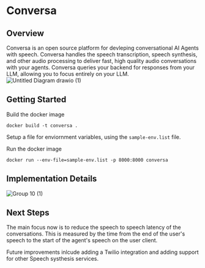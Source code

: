 # Conversa
## Overview
Conversa is an open source platform for devleping conversational AI Agents with speech. Conversa handles the speech transcription, speech synthesis, and other audio processing to deliver fast, high quality audio conversations with your agents. Conversa queries your backend for responses from your LLM, allowing you to focus entirely on your LLM.
![Untitled Diagram drawio (1)](https://github.com/fpinnola/conversa/assets/45111715/35cb08c8-e419-4449-84da-17ba55b3cbc9)

## Getting Started
Build the docker image
```
docker build -t conversa .
```

Setup a file for enviornment variables, using the `sample-env.list` file.

Run the docker image
```
docker run --env-file=sample-env.list -p 8000:8000 conversa
```


## Implementation Details
![Group 10 (1)](https://github.com/fpinnola/conversa/assets/45111715/64896766-a442-4a4e-8b1e-cfaa1ec2d905)

## Next Steps
The main focus now is to reduce the speech to speech latency of the conversations. This is measured by the time from the end of the user's speech to the start of the agent's speech on the user client.

Future improvements inlcude adding a Twilio integration and adding support for other Speech systhesis services.
